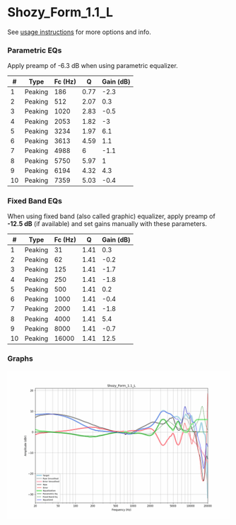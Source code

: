 # Shozy_Form_1.1_L
See [usage instructions](https://github.com/jaakkopasanen/AutoEq#usage) for more options and info.

### Parametric EQs
Apply preamp of -6.3 dB when using parametric equalizer.

|   # | Type    |   Fc (Hz) |    Q |   Gain (dB) |
|-----|---------|-----------|------|-------------|
|   1 | Peaking |       186 | 0.77 |        -2.3 |
|   2 | Peaking |       512 | 2.07 |         0.3 |
|   3 | Peaking |      1020 | 2.83 |        -0.5 |
|   4 | Peaking |      2053 | 1.82 |        -3   |
|   5 | Peaking |      3234 | 1.97 |         6.1 |
|   6 | Peaking |      3613 | 4.59 |         1.1 |
|   7 | Peaking |      4988 | 6    |        -1.1 |
|   8 | Peaking |      5750 | 5.97 |         1   |
|   9 | Peaking |      6194 | 4.32 |         4.3 |
|  10 | Peaking |      7359 | 5.03 |        -0.4 |

### Fixed Band EQs
When using fixed band (also called graphic) equalizer, apply preamp of **-12.5 dB** (if available) and set gains manually with these parameters.

|   # | Type    |   Fc (Hz) |    Q |   Gain (dB) |
|-----|---------|-----------|------|-------------|
|   1 | Peaking |        31 | 1.41 |         0.3 |
|   2 | Peaking |        62 | 1.41 |        -0.2 |
|   3 | Peaking |       125 | 1.41 |        -1.7 |
|   4 | Peaking |       250 | 1.41 |        -1.8 |
|   5 | Peaking |       500 | 1.41 |         0.2 |
|   6 | Peaking |      1000 | 1.41 |        -0.4 |
|   7 | Peaking |      2000 | 1.41 |        -1.8 |
|   8 | Peaking |      4000 | 1.41 |         5.4 |
|   9 | Peaking |      8000 | 1.41 |        -0.7 |
|  10 | Peaking |     16000 | 1.41 |        12.5 |

### Graphs
![](./Shozy_Form_1.1_L.png)
